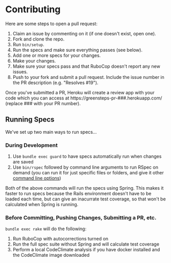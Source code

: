 # Contributing

Here are some steps to open a pull request:

1. Claim an issue by commenting on it (if one doesn't exist, open one).
2. Fork and clone the repo.
3. Run `bin/setup`.
4. Run the specs and make sure everything passes (see below).
5. Add one or more specs for your changes.
6. Make your changes.
7. Make sure your specs pass and that RuboCop doesn't report any new issues.
8. Push to your fork and submit a pull request. Include the issue number in the PR description (e.g. "Resolves #19").

Once you've submitted a PR, Heroku will create a review app with your code which you can access at https://greensteps-pr-###.herokuapp.com/ (replace ### with your PR number).

## Running Specs

We've set up two main ways to run specs...

### During Development

1. Use `bundle exec guard` to have specs automatically run when changes are saved
2. Use `bin/rspec` followed by command line arguments to run RSpec on demand (you can run it for just specific files or folders, and give it other [command line options](https://relishapp.com/rspec/rspec-core/docs/command-line))

Both of the above commands will run the specs using Spring. This makes it faster to run specs because the Rails environment doesn't have to be loaded each time, but can give an inacurrate test coverage, so that won't be calculated when Spring is running.

### Before Committing, Pushing Changes, Submitting a PR, etc.

`bundle exec rake` will do the following:

1. Run RuboCop with autocorrections turned on
2. Run the full spec suite without Spring and will calculate test coverage
3. Perform a local CodeClimate analysis if you have docker installed and the CodeClimate image downloaded
